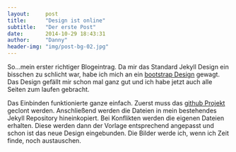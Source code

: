 ```yaml
---
layout: 	post
title:  	"Design ist online"
subtitle:   "Der erste Post"
date:   	2014-10-29 18:43:31
author:     "Danny"
header-img: "img/post-bg-02.jpg"
---
```



So...mein erster richtiger Blogeintrag. Da mir das Standard Jekyll Design ein bisschen zu schlicht war, habe ich mich 
an ein [bootstrap Design](https://github.com/IronSummitMedia/startbootstrap-clean-blog-jekyll) 
 gewagt. Das Design gefällt mir schon mal ganz gut und ich habe jetzt auch alle Seiten zum laufen gebracht. 


Das Einbinden funktionierte ganze einfach. Zuerst muss das [github Projekt](https://github.com/IronSummitMedia/startbootstrap-clean-blog-jekyll) geclont werden.
Anschließend werden die Dateien in mein bestehendes Jekyll Repository hineinkopiert. Bei Konflikten werden die eigenen 
Dateien erhalten. Diese werden dann der Vorlage entsprechend angepasst und schon ist das neue Design eingebunden.
Die Bilder werde ich, wenn ich Zeit finde, noch austauschen.

